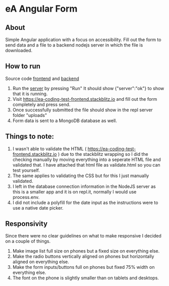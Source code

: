 # eA Angular Form

## About
Simple Angular application with a focus on accessibility. Fill out the form to send data and a file to a backend nodejs server in which the file is downloaded.

## How to run 
Source code [frontend](https://stackblitz.com/edit/ea-coding-test-frontend?file=md!README.md)
 and
[backend](https://repl.it/@rickychhoukdean/eA-coding-test-backend#index.js)

1. Run the [server](https://repl.it/@rickychhoukdean/eA-coding-test-backend#index.js) by pressing "Run"
It should show {"server":"ok"} to show that it is running.
2. Visit https://ea-coding-test-frontend.stackblitz.io and fill out the form completely and press send.
3. Once successfully submitted the file should show in the repl server folder "uploads"
4. Form data is sent to a MongoDB database as well.

## Things to note:
1. I wasn't able to validate the HTML ( https://ea-coding-test-frontend.stackblitz.io ) due to the stackblitz wrapping so I did the checking manually by moving everything into a seperate HTML file and validated that. I have attached that html file as validate.html so you can test yourself.
2. The same applies to validating the CSS but for this I just manually validated.
3. I left in the database connection information in the NodeJS server as this is a smaller app and it is on repl.it, normally I would use process.env.
4. I did not include a polyfill for the date input as the instructions were to use a native date picker.

## Responsivity
Since there were no clear guidelines on what to make responsive I decided on a couple of things.
1. Make image list full size on phones but a fixed size on everything else.
2. Make the radio buttons vertically aligned on phones but horizontally aligned on everything else.
3. Make the form inputs/buttons full on phones but fixed 75% width on everything else.
4. The font on the phone is slightly smaller than on tablets and desktops.
